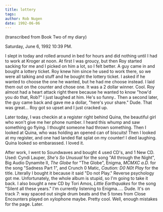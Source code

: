 ```yaml
---
title: lottery
tags: 
author: Rob Nugen
date: 1992-06-06
---
```


<p class=note>(transcribed from Book Two of my diary)

<p class=date>Saturday, June 6, 1992 10:39 PM.

<p>I slept in today and rolled around in bed for hours and did nothing
until I had to work at Kroger at noon.  At first I was groucy, but
then Roy started sacking for me and I picked on him a lot, so I felt
better.  A guy came in and bought a lottery ticket.  Roy knew him
since he used to work there, so we were all talking and stuff and he
bought the lottery ticket.  I asked if he wanted to choose the one he
wanted, but he had me choose instead.  I laid them out on the counter
and chose one.  It was a 2 dollar winner.  Cool.  Roy almost had a
heart attack right there because he wanted to know "how'd you do that,
Rob?"  I just laughed at him.  He's so funny..  Then a second later,
the guy came back and gave me a dollar, "here's your share."  Dude.
That was great... Roy got so upset and I just cracked up.

<p>Later today, I was checkin at a register right behind Quina, the
beautiful girl who won't give me her phone number.  I heard this whump
and saw something go flying.  I thought someone had thrown something.
Then I looked at Quina, who was holding an opened can of biscuits!
Then I looked at my register, and one had landed flat splat on my
counter!  I died laughing.  Quina looked so embarassed.  I loved it.

<p>After work, I went to Soundwaves and bought 4 used CD's, and 1 New
CD.  Used: Cyndi Lauper, <em>She's So Unusual</em> for the song "All
through the Night", Big Audio Dynamite II, <em>The Globe</em> for "The
Globe", Enigma, <em>MCMXC a.D.</em> for the song "Sadness Part 1", and
Crunch 0 Matic, <em>Caution: D0 N0t Play</em> for the title.
Literally I bought it because it said "Do not Play."  Reverse
psychology got me.  Unfortunately, the whole album is stupid, so I'm
going to take it back.  I also bought a new CD by Tori Amos,
<em>Little Earthquakes</em> for the song "Silent all these years."
I'm currently listening to Enigma.....  Dude.  It's on track 7: way
spaced out single drum beats and the 5 tones from Close Encounters
played on xylophone maybe.  Pretty cool.  Well, enough mistakes for
the page.  Later.
